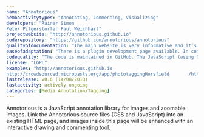 ```yaml
---
name: "Annotorious"
nemoactivitytypes: "Annotating, Commenting, Visualizing"
developers: "Rainer Simon
Peter Pilgerstorfer Paul Weichhart"
projectwebsite: "http://annotorious.github.io"
coderepository: "https://github.com/annotorious/annotorious"
qualityofdocumentation: "The main website is very informative and it’s main menu includes links to: a demo page, a getting started page, a plugin page an API documentation page and finally an about page."
easeofadaptation: "There is a plugin development page available. In combination with a comprehensive GitHub page, it shouldn’t be too hard to develop plugins."
codequality: "The code is maintained in GitHub. The JavaScript (using Google Closure) code seems clearly structured and includes comments. There is a useful page with information on how the code was built and can be adapted."
license: "LGPL"
examples: "http://annotorious.github.io
http://crowdsourced.micropasts.org/app/phototaggingHorsfield       /http://ait-ngcms.github.io/annotorious-openskos-demo/"
lastrelease: v0.6 (14/08/2013)
lastactivity: actively ongoing
categories: [Media Annotation/Tagging]
---
```

Annotorious is a JavaScript annotation library for images and zoomable images. Link the Annotorious source files (CSS and JavaScript) into an existing HTML page, and images inside this page will be enhanced with an interactive drawing and commenting tool.
